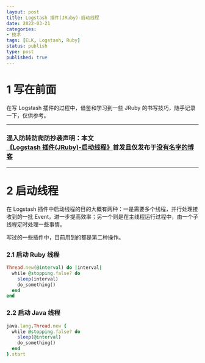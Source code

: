 ```yaml
---
layout: post
title: Logstash 插件(JRuby)-启动线程
date: 2022-03-21
categories:
- 技术
tags: [ELK, Logstash, Ruby]
status: publish
type: post
published: true
---
```


# 1 写在前面

在写 Logstash 插件的过程中，借鉴和学习到一些 JRuby 的书写技巧，随手记录一下，仅供参考。


---

<h3>混入防转防爬防抄袭声明：本文<a href="https://priesttomb.github.io/%E6%8A%80%E6%9C%AF/2022/03/21/logstash-plugin-jruby-start-thread/">《Logstash 插件(JRuby)-启动线程》</a>首发且仅发布于<a href="https://priesttomb.github.io/">没有名字的博客</a></h3>

---

# 2 启动线程

在 Logstash 插件中启动线程的目的大概有两种：一是需要多个线程，并行处理接收到的一批 Event，进一步提高效率；另一个则是在主线程运行过程中，由一个子线程定时处理一些事情。

写过的一些插件中，目前用到的都是第二种操作。

### 2.1 启动 Ruby 线程

```ruby
Thread.new(@interval) do |interval|
  while @stopping.false? do
    sleep(interval)
    do_something()
  end
end
```

### 2.2 启动 Java 线程

```ruby
java.lang.Thread.new {
  while @stopping.false? do
    sleep(@interval)
    do_something()
  end
}.start
```
